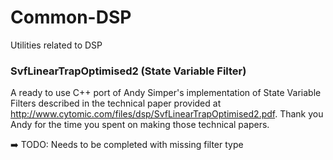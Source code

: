 # Common-DSP
Utilities related to DSP

### SvfLinearTrapOptimised2 (State Variable Filter)

A ready to use C++ port of Andy Simper's implementation of State Variable Filters described in the technical paper provided at http://www.cytomic.com/files/dsp/SvfLinearTrapOptimised2.pdf. Thank you Andy for the time you spent on making those technical papers.

:arrow_right: TODO: Needs to be completed with missing filter type
